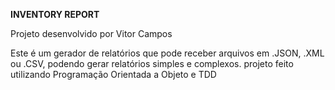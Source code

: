 __INVENTORY REPORT__

Projeto desenvolvido por Vitor Campos

Este é um gerador de relatórios que pode receber arquivos em .JSON, .XML ou .CSV, podendo gerar relatórios simples e complexos.
projeto feito utilizando Programação Orientada a Objeto e TDD